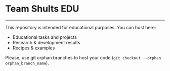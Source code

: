 # Team Shults EDU

----

This repository is intended for educational purposes. You can host here:

* Educational tasks and projects
* Research & development results
* Recipes & examples

Please, use git orphan branches to host your code (`git checkout --orphan orphan_branch_name`).

